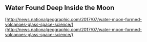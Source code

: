 ## Water Found Deep Inside the Moon
  
  [http://news.nationalgeographic.com/2017/07/water-moon-formed-volcanoes-glass-space-science/](http://news.nationalgeographic.com/2017/07/water-moon-formed-volcanoes-glass-space-science/)